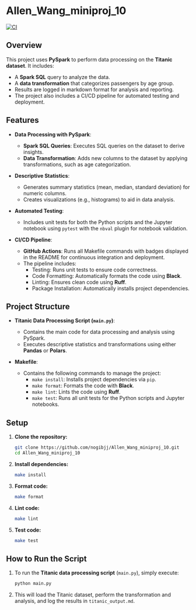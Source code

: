 # Allen_Wang_miniproj_10

[![CI](https://github.com/nogibjj/Allen_Wang_miniproj_10/actions/workflows/cicd.yml/badge.svg)](https://github.com/nogibjj/Allen_Wang_miniproj_10/actions/workflows/cicd.yml)

## Overview

This project uses **PySpark** to perform data processing on the **Titanic dataset**. It includes:

- A **Spark SQL** query to analyze the data.
- A **data transformation** that categorizes passengers by age group.
- Results are logged in markdown format for analysis and reporting.
- The project also includes a CI/CD pipeline for automated testing and deployment.

## Features

- **Data Processing with PySpark**:
  - **Spark SQL Queries**: Executes SQL queries on the dataset to derive insights.
  - **Data Transformation**: Adds new columns to the dataset by applying transformations, such as age categorization.

- **Descriptive Statistics**:
  - Generates summary statistics (mean, median, standard deviation) for numeric columns.
  - Creates visualizations (e.g., histograms) to aid in data analysis.

- **Automated Testing**:
  - Includes unit tests for both the Python scripts and the Jupyter notebook using `pytest` with the `nbval` plugin for notebook validation.

- **CI/CD Pipeline**:
  - **GitHub Actions**: Runs all Makefile commands with badges displayed in the README for continuous integration and deployment.
  - The pipeline includes:
    - Testing: Runs unit tests to ensure code correctness.
    - Code Formatting: Automatically formats the code using **Black**.
    - Linting: Ensures clean code using **Ruff**.
    - Package Installation: Automatically installs project dependencies.

## Project Structure

- **Titanic Data Processing Script (`main.py`)**:
  - Contains the main code for data processing and analysis using PySpark.
  - Executes descriptive statistics and transformations using either **Pandas** or **Polars**.

- **Makefile**:
  - Contains the following commands to manage the project:
    - `make install`: Installs project dependencies via `pip`.
    - `make format`: Formats the code with **Black**.
    - `make lint`: Lints the code using **Ruff**.
    - `make test`: Runs all unit tests for the Python scripts and Jupyter notebooks.

## Setup

1. **Clone the repository:**

    ```bash
    git clone https://github.com/nogibjj/Allen_Wang_miniproj_10.git
    cd Allen_Wang_miniproj_10
    ```

2. **Install dependencies:**

    ```bash
    make install
    ```

3. **Format code:**

    ```bash
    make format
    ```

4. **Lint code:**

    ```bash
    make lint
    ```

5. **Test code:**

    ```bash
    make test
    ```

## How to Run the Script

1. To run the **Titanic data processing script** (`main.py`), simply execute:

    ```bash
    python main.py
    ```

2. This will load the Titanic dataset, perform the transformation and analysis, and log the results in `titanic_output.md`.
    


